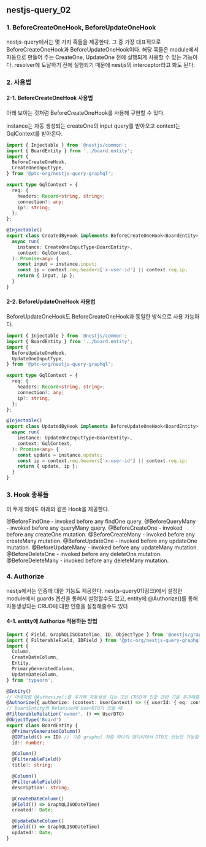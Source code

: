 ## nestjs-query_02



### 1. BeforeCreateOneHook, BeforeUpdateOneHook

nestjs-query에서는 몇 가지 훅들을 제공한다. 그 중 가장 대표적으로 BeforeCreateOneHook과 BeforeUpdateOneHook이다. 해당 훅들은 module에서 자동으로 만들어 주는 CreateOne, UpdateOne 전에 실행되게 사용할 수 있는 기능이다. resolver에 도달하기 전에 실행되기 때문에 nestjs의 interceptor라고 봐도 된다.





### 2. 사용법


#### 2-1. BeforeCreateOneHook 사용법

아래 보이는 것처럼 BeforeCreateOneHook<ENTITY>를 사용해 구현할 수 있다.
<br>

instance는 자동 생성되는 createOne의 input query를 받아오고 context는 GqlContext를 받아온다.

```typescript
import { Injectable } from '@nestjs/common';
import { BoardEntity } from '../board.entity';
import {
  BeforeCreateOneHook,
  CreateOneInputType,
} from '@ptc-org/nestjs-query-graphql';

export type GqlContext = {
  req: {
    headers: Record<string, string>;
    connection?: any;
    ip?: string;
  };
};

@Injectable()
export class CreatedByHook implements BeforeCreateOneHook<BoardEntity> {
  async run(
    instance: CreateOneInputType<BoardEntity>,
    context: GqlContext,
  ): Promise<any> {
    const input = instance.input;
    const ip = context.req.headers['x-user-id'] || context.req.ip;
    return { input, ip };
  }
}

```


#### 2-2. BeforeUpdateOneHook 사용법

BeforeUpdateOneHook도 BeforeCreateOneHook과 동일한 방식으로 사용 가능하다.
```typescript
import { Injectable } from '@nestjs/common';
import { BoardEntity } from '../board.entity';
import {
  BeforeUpdateOneHook,
  UpdateOneInputType,
} from '@ptc-org/nestjs-query-graphql';

export type GqlContext = {
  req: {
    headers: Record<string, string>;
    connection?: any;
    ip?: string;
  };
};

@Injectable()
export class UpdatedByHook implements BeforeUpdateOneHook<BoardEntity> {
  async run(
    instance: UpdateOneInputType<BoardEntity>,
    context: GqlContext,
  ): Promise<any> {
    const update = instance.update;
    const ip = context.req.headers['x-user-id'] || context.req.ip;
    return { update, ip };
  }
}
```

### 3. Hook 종류들

이 두개 외에도 아래와 같은 Hook을 제공한다. 

@BeforeFindOne - invoked before any findOne query.
@BeforeQueryMany - invoked before any queryMany query.
@BeforeCreateOne - invoked before any createOne mutation.
@BeforeCreateMany - invoked before any createMany mutation.
@BeforeUpdateOne - invoked before any updateOne mutation.
@BeforeUpdateMany - invoked before any updateMany mutation.
@BeforeDeleteOne - invoked before any deleteOne mutation.
@BeforeDeleteMany - invoked before any deleteMany mutation.


### 4. Authorize

nestjs에서는 인증에 대한 기능도 제공한다. nestjs-query01(링크)에서 설정한 module에서 guards 옵션을 통해서 설정할수도 있고, entity에 @Authorize()를 통해 자동생성되는 CRUD에 대한 인증을 설정해줄수도 있다

#### 4-1. entity에 Authorize 적용하는 방법

```typescript
import { Field, GraphQLISODateTime, ID, ObjectType } from '@nestjs/graphql';
import { FilterableField, IDField } from '@ptc-org/nestjs-query-graphql';
import {
  Column,
  CreateDateColumn,
  Entity,
  PrimaryGeneratedColumn,
  UpdateDateColumn,
} from 'typeorm';

@Entity()
// 아래처럼 @Authorize()를 추가해 자동생성 되는 모든 CRUD에 인증 관련 기을 추가해줄 수 있다.
@Authorize({ authorize: (context: UserContext) => ({ userId: { eq: context.req.user.id } }) })
// BoardEntity와 Relation에 UserDTO가 있을 때
@FilterableRelation('owner', () => UserDTO)
@ObjectType('Board')
export class BoardEntity {
  @PrimaryGeneratedColumn()
  @IDField(() => ID) // 기존 graphql 처럼 하나의 엔티티에서 DTO도 선능언 가능함
  id!: number;

  @Column()
  @FilterableField()
  title!: string;

  @Column()
  @FilterableField()
  description!: string;

  @CreateDateColumn()
  @Field(() => GraphQLISODateTime)
  created!: Date;

  @UpdateDateColumn()
  @Field(() => GraphQLISODateTime)
  updated!: Date;
}
```